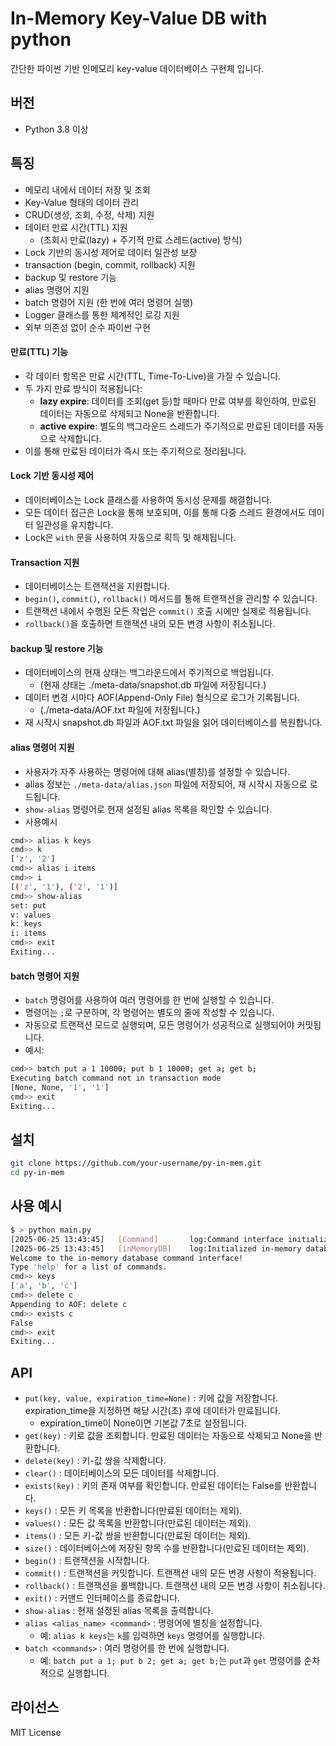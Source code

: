 # In-Memory Key-Value DB with python

간단한 파이썬 기반 인메모리 key-value 데이터베이스 구현체 입니다.

## 버전
- Python 3.8 이상

## 특징

- 메모리 내에서 데이터 저장 및 조회
- Key-Value 형태의 데이터 관리
- CRUD(생성, 조회, 수정, 삭제) 지원
- 데이터 만료 시간(TTL) 지원 
  - (조회시 만료(lazy) + 주기적 만료 스레드(active) 방식)
- Lock 기반의 동시성 제어로 데이터 일관성 보장
- transaction (begin, commit, rollback) 지원
- backup 및 restore 기능
- alias 명령어 지원
- batch 명령어 지원 (한 번에 여러 명령어 실행)
- Logger 클래스를 통한 체계적인 로깅 지원
- 외부 의존성 없이 순수 파이썬 구현

#### 만료(TTL) 기능

- 각 데이터 항목은 만료 시간(TTL, Time-To-Live)을 가질 수 있습니다.
- 두 가지 만료 방식이 적용됩니다:
    - **lazy expire**: 데이터를 조회(get 등)할 때마다 만료 여부를 확인하여, 만료된 데이터는 자동으로 삭제되고 None을 반환합니다.
    - **active expire**: 별도의 백그라운드 스레드가 주기적으로 만료된 데이터를 자동으로 삭제합니다.
- 이를 통해 만료된 데이터가 즉시 또는 주기적으로 정리됩니다.

#### Lock 기반 동시성 제어

- 데이터베이스는 Lock 클래스를 사용하여 동시성 문제를 해결합니다.
- 모든 데이터 접근은 Lock을 통해 보호되며, 이를 통해 다중 스레드 환경에서도 데이터 일관성을 유지합니다.
- Lock은 `with` 문을 사용하여 자동으로 획득 및 해제됩니다.

#### Transaction 지원

- 데이터베이스는 트랜잭션을 지원합니다.
- `begin()`, `commit()`, `rollback()` 메서드를 통해 트랜잭션을 관리할 수 있습니다.
- 트랜잭션 내에서 수행된 모든 작업은 `commit()` 호출 시에만 실제로 적용됩니다.
- `rollback()`을 호출하면 트랜잭션 내의 모든 변경 사항이 취소됩니다.

#### backup 및 restore 기능
- 데이터베이스의 현재 상태는 백그라운드에서 주기적으로 백업됩니다.
  - (현재 상태는 ./meta-data/snapshot.db 파일에 저장됩니다.) 
- 데이터 변경 시마다 AOF(Append-Only File) 형식으로 로그가 기록됩니다.
  - (./meta-data/AOF.txt 파일에 저장됩니다.)
- 재 시작시 snapshot.db 파일과 AOF.txt 파일을 읽어 데이터베이스를 복원합니다.

#### alias 명령어 지원
- 사용자가 자주 사용하는 명령어에 대해 alias(별칭)를 설정할 수 있습니다.
- alias 정보는 `./meta-data/alias.json` 파일에 저장되어, 재 시작시 자동으로 로드됩니다.
- `show-alias` 명령어로 현재 설정된 alias 목록을 확인할 수 있습니다.
- 사용예시
```bash
cmd>> alias k keys
cmd>> k
['z', '2']
cmd>> alias i items
cmd>> i
[('z', '1'), ('2', '1')]
cmd>> show-alias
set: put
v: values
k: keys
i: items
cmd>> exit
Exiting...
```

#### batch 명령어 지원
- `batch` 명령어를 사용하여 여러 명령어를 한 번에 실행할 수 있습니다.
- 명령어는 `;`로 구분하며, 각 명령어는 별도의 줄에 작성할 수 있습니다.
- 자동으로 트랜잭션 모드로 실행되며, 모든 명령어가 성공적으로 실행되어야 커밋됩니다.
- 예시:
```bash
cmd>> batch put a 1 10000; put b 1 10000; get a; get b;
Executing batch command not in transaction mode
[None, None, '1', '1']
cmd>> exit 
Exiting...
````

## 설치

```bash
git clone https://github.com/your-username/py-in-mem.git
cd py-in-mem
```

## 사용 예시

```bash
$ > python main.py
[2025-06-25 13:43:45]   [Command]       log:Command interface initialized
[2025-06-25 13:43:45]   [inMemoryDB]    log:Initialized in-memory database
Welcome to the in-memory database command interface!
Type 'help' for a list of commands.
cmd>> keys
['a', 'b', 'c']
cmd>> delete c
Appending to AOF: delete c
cmd>> exists c
False
cmd>> exit 
Exiting...
```

## API

- `put(key, value, expiration_time=None)` : 키에 값을 저장합니다. expiration_time을 지정하면 해당 시간(초) 후에 데이터가 만료됩니다. 
    - expiration_time이 None이면 기본값 7초로 설정됩니다.
- `get(key)` : 키로 값을 조회합니다. 만료된 데이터는 자동으로 삭제되고 None을 반환합니다.
- `delete(key)` : 키-값 쌍을 삭제합니다.
- `clear()` : 데이터베이스의 모든 데이터를 삭제합니다.
- `exists(key)` : 키의 존재 여부를 확인합니다. 만료된 데이터는 False를 반환합니다.
- `keys()` : 모든 키 목록을 반환합니다(만료된 데이터는 제외).
- `values()` : 모든 값 목록을 반환합니다(만료된 데이터는 제외).
- `items()` : 모든 키-값 쌍을 반환합니다(만료된 데이터는 제외).
- `size()` : 데이터베이스에 저장된 항목 수를 반환합니다(만료된 데이터는 제외).
- `begin()` : 트랜잭션을 시작합니다.
- `commit()` : 트랜잭션을 커밋합니다. 트랜잭션 내의 모든 변경 사항이 적용됩니다.
- `rollback()` : 트랜잭션을 롤백합니다. 트랜잭션 내의 모든 변경 사항이 취소됩니다.
- `exit()` : 커맨드 인터페이스를 종료합니다.
- `show-alias` : 현재 설정된 alias 목록을 출력합니다.
- `alias <alias_name> <command>` : 명령어에 별칭을 설정합니다. 
  - 예: `alias k keys`는 `k`를 입력하면 `keys` 명령어를 실행합니다.
- `batch <commands>` : 여러 명령어를 한 번에 실행합니다. 
  - 예: `batch put a 1; put b 2; get a; get b;`는 `put`과 `get` 명령어를 순차적으로 실행합니다.
## 라이선스

MIT License